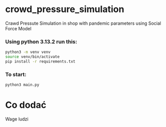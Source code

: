 # crowd_pressure_simulation
Crawd Pressute Simulation in shop with pandemic parameters using Social Force Model

### Using python 3.13.2 run this:
```bash
python3 -m venv venv 
source venv/bin/activate
pip install -r requirements.txt
```


### To start:
```bash
python3 main.py
```
# Co dodać
Wage ludzi